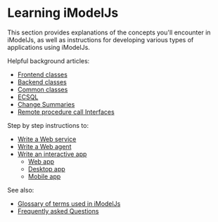 # Learning iModelJs

This section provides explanations of the concepts you'll encounter in iModelJs, as well as instructions for developing various types of applications using iModelJs.

Helpful background articles:

* [Frontend classes](./frontend/index)
* [Backend classes](./backend/index)
* [Common classes](./common/index)
* [ECSQL](./ECSQL)
* [Change Summaries](./ChangeSummaries)
* [Remote procedure call Interfaces](./RpcInterface)

Step by step instructions to:

* [Write a Web service](./WriteAWebService.md)
* [Write a Web agent](./WriteAWebAgent.md)
* [Write an interactive app](./WriteAnInteractiveApp.md)
  * [Web app](./WriteAnInteractiveWebApp.md)
  * [Desktop app](./WriteAnInteractiveDesktopApp.md)
  * [Mobile app](./WriteAnInteractiveMobileApp.md)

See also:

* [Glossary of terms used in iModelJs ](./Glossary)
* [Frequently asked Questions](./faq)
